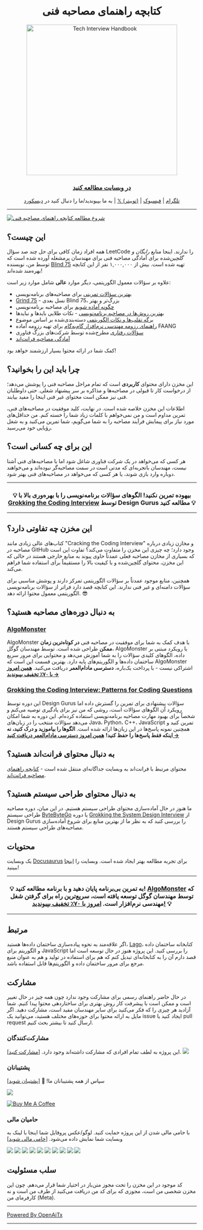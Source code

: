 <h1 align="center">کتابچه راهنمای مصاحبه فنی</h1>

<div align="center">
  <a href="https://www.techinterviewhandbook.org/">
    <img src="assets/logo.svg" alt="Tech Interview Handbook" width="400" />
  </a>
  <br />
  <h3>
    <a href="https://www.techinterviewhandbook.org/">در وبسایت مطالعه کنید</a>
  </h3>
  <p>
    به ما بپیوندید/ما را دنبال کنید در <a href="https://discord.gg/usMqNaPczq" target="_blank">دیسکورد</a> | <a href="https://twitter.com/techinterviewhb" target="_blank">𝕏 (توییتر)</a> | <a href="https://t.me/techinterviewhandbook" target="_blank">تلگرام</a> |  <a href="https://facebook.com/techinterviewhandbook" target="_blank">فیسبوک</a>
  </p>
</div>

---

<a href="https://www.techinterviewhandbook.org/software-engineering-interview-guide/" target="_blank">
  <img src="assets/start-reading-button.jpg" alt="شروع مطالعه کتابچه راهنمای مصاحبه فنی" />
</a>

## این چیست؟

همه افراد زمان کافی برای حل چند صد سؤال LeetCode را ندارند. اینجا منابع _رایگان و گلچین‌شده_ برای آمادگی مصاحبه فنی برای مهندسان پرمشغله آورده شده است که توسط من، نویسنده [Blind 75](https://www.teamblind.com/post/New-Year-Gift---Curated-List-of-Top-75-LeetCode-Questions-to-Save-Your-Time-OaM1orEU) تهیه شده است. بیش از ۱,۰۰۰,۰۰۰ نفر از این کتابچه بهره‌مند شده‌اند!

علاوه بر سؤالات معمول الگوریتمی، دیگر موارد **عالی** شامل موارد زیر است:

- [بهترین سؤالات تمرینی](https://www.techinterviewhandbook.org/coding-interview-study-plan/) برای مصاحبه‌های برنامه‌نویسی
- [Grind 75](https://www.techinterviewhandbook.org/grind75) - نسل بعدی Blind 75، بزرگ‌تر و بهتر
- [چگونه آماده شویم](https://www.techinterviewhandbook.org/coding-interview-prep/) برای مصاحبه برنامه‌نویسی
- [بهترین روش‌ها در مصاحبه برنامه‌نویسی](https://www.techinterviewhandbook.org/coding-interview-cheatsheet/) - نکات طلایی بایدها و نبایدها
- [برگه تقلب‌ها و نکات الگوریتمی](https://www.techinterviewhandbook.org/algorithms/study-cheatsheet/) دسته‌بندی‌شده بر اساس موضوع
- [راهنمای رزومه مهندسی نرم‌افزار گام‌به‌گام](https://www.techinterviewhandbook.org/resume/) برای تهیه رزومه آماده FAANG
- [سؤالات رفتاری](https://www.techinterviewhandbook.org/behavioral-interview-questions/) مطرح‌شده توسط شرکت‌های بزرگ فناوری
- [آمادگی مصاحبه فرانت‌اند](https://www.frontendinterviewhandbook.com)

کمک شما در ارائه محتوا بسیار ارزشمند خواهد بود!

## چرا باید این را بخوانید؟

این مخزن دارای محتوای **کاربردی** است که تمام مراحل مصاحبه فنی را پوشش می‌دهد؛ از درخواست کار تا قبولی در مصاحبه‌ها و مذاکره بر سر پیشنهاد شغلی. حتی داوطلبان فنی نیز ممکن است محتوای غیر فنی اینجا را مفید بیابند.

اطلاعات این مخزن خلاصه شده است. در نهایت، کلید موفقیت در مصاحبه‌های فنی، تمرین مداوم است و من نمی‌خواهم با کلمات زیاد شما را خسته کنم. من حداقل‌های مورد نیاز برای پیمایش فرآیند مصاحبه را به شما می‌گویم، شما تمرین می‌کنید و به شغل رؤیایی خود می‌رسید.

## این برای چه کسانی است؟

هر کسی که می‌خواهد در یک شرکت فناوری شاغل شود اما با مصاحبه‌های فنی آشنا نیست، مهندسان باتجربه‌ای که مدتی است در سمت مصاحبه‌گر نبوده‌اند و می‌خواهند دوباره وارد بازی شوند، یا هر کسی که می‌خواهد در مصاحبه‌های فنی بهتر شود.

---

<div align="center">
  <h3>💡 بیهوده تمرین نکنید! الگوهای سؤالات برنامه‌نویسی را با بهره‌وری بالا با
    <a href="https://designgurus.org/link/kJSIoU?url=https%3A%2F%2Fdesigngurus.org%2Fcourse%3Fcourseid%3Dgrokking-the-coding-interview">Grokking the Coding Interview</a> توسط Design Gurus مطالعه کنید 💡
  </h3>
</div>

---

## این مخزن چه تفاوتی دارد؟

کتاب‌های عالی زیادی مانند "Cracking the Coding Interview" و مخازن زیادی درباره مصاحبه در GitHub وجود دارد؛ چه چیزی این مخزن را متفاوت می‌کند؟ تفاوت این است که بسیاری از مخازن مصاحبه فعلی عمدتاً حاوی پیوند به منابع خارجی هستند در حالی که این مخزن، محتوای گلچین‌شده و با کیفیت بالا را مستقیماً برای استفاده شما فراهم می‌کند.

همچنین، منابع موجود عمدتاً بر سؤالات الگوریتمی تمرکز دارند و پوشش مناسبی برای سؤالات دامنه‌ای و غیر فنی ندارند. این کتابچه قصد دارد فراتر از سؤالات برنامه‌نویسی الگوریتمی معمول محتوا ارائه دهد. 😎

## به دنبال دوره‌های مصاحبه هستید؟

### [AlgoMonster](https://shareasale.com/r.cfm?b=1873647&u=3114753&m=114505&urllink=&afftrack=)

AlgoMonster با هدف کمک به شما برای موفقیت در مصاحبه فنی **در کوتاه‌ترین زمان ممکن** طراحی شده است. توسط مهندسان گوگل، AlgoMonster با رویکرد مبتنی بر داده، الگوهای کلیدی سؤالات را به شما آموزش می‌دهد و محتوایی برای مرور سریع ساختمان داده‌ها و الگوریتم‌های پایه دارد. بهترین قسمت این است که AlgoMonster اشتراکی نیست - با پرداخت یک‌باره، **دسترسی مادام‌العمر** دریافت می‌کنید. [**همین امروز با ۷۰٪ تخفیف بپیوندید →**](https://shareasale.com/r.cfm?b=1873647&u=3114753&m=114505&urllink=&afftrack=)

### [Grokking the Coding Interview: Patterns for Coding Questions](https://designgurus.org/link/kJSIoU?url=https%3A%2F%2Fdesigngurus.org%2Fcourse%3Fcourseid%3Dgrokking-the-coding-interview)

این دوره توسط Design Gurus سؤالات پیشنهادی برای تمرین را گسترش داده اما رویکرد آن الگوهای سؤالات است، روشی که من نیز برای یادگیری توصیه می‌کنم و شخصاً برای بهبود مهارت مصاحبه برنامه‌نویسی استفاده کرده‌ام. این دوره به شما امکان می‌دهد سؤالات منتخب را در زبان‌های Java، Python، C++، JavaScript تمرین کنید و همچنین نمونه پاسخ‌ها در این زبان‌ها ارائه شده است. **الگوها را بیاموزید و درک کنید، نه اینکه فقط پاسخ‌ها را حفظ کنید!** [**همین امروز دسترسی مادام‌العمر دریافت کنید →**](https://designgurus.org/link/kJSIoU?url=https%3A%2F%2Fdesigngurus.org%2Fcourse%3Fcourseid%3Dgrokking-the-coding-interview)

## به دنبال محتوای فرانت‌اند هستید؟

محتوای مرتبط با فرانت‌اند به وبسایت جداگانه‌ای منتقل شده است - [کتابچه راهنمای مصاحبه فرانت‌اند](https://frontendinterviewhandbook.com).

## به دنبال محتوای طراحی سیستم هستید؟

ما هنوز در حال آماده‌سازی محتوای طراحی سیستم هستیم. در این میان، دوره مصاحبه طراحی سیستم [ByteByteGo](https://bytebytego.com?fpr=techinterviewhandbook) یا دوره [Grokking the System Design Interview](https://designgurus.org/link/kJSIoU?url=https%3A%2F%2Fdesigngurus.org%2Fcourse%3Fcourseid%3Dgrokking-the-system-design-interview) از Design Gurus را بررسی کنید که به نظر ما از بهترین منابع برای شروع آماده‌سازی مصاحبه‌های طراحی سیستم هستند.

## محتویات

یک وبسایت [Docusaurus](https://github.com/facebook/docusaurus) برای تجربه مطالعه بهتر ایجاد شده است. وبسایت را [اینجا](https://www.techinterviewhandbook.org) ببینید!

---

<div align="center">
  <h3>💡 به تمرین بی‌برنامه پایان دهید و با برنامه مطالعه کنید! <a href="https://shareasale.com/r.cfm?b=1873647&u=3114753&m=114505&urllink=&afftrack=">AlgoMonster</a> که توسط مهندسان گوگل توسعه یافته است، سریع‌ترین راه برای گرفتن شغل مهندسی نرم‌افزار است. <a href="https://shareasale.com/r.cfm?b=1873647&u=3114753&m=114505&urllink=&afftrack=">امروز با ۷۰٪ تخفیف بپیوندید!</a> 💡</h3>
</div>

---

## مرتبط

اگر علاقه‌مند به نحوه پیاده‌سازی ساختمان داده‌ها هستید، [Lago](https://github.com/yangshun/lago)، کتابخانه ساختمان داده و الگوریتم برای JavaScript را بررسی کنید. این پروژه هنوز در حال توسعه است اما قصد دارم آن را به کتابخانه‌ای تبدیل کنم که هم برای استفاده در تولید و هم به عنوان منبع مرجع برای مرور ساختمان داده و الگوریتم‌ها قابل استفاده باشد.

## مشارکت

در حال حاضر راهنمای رسمی برای مشارکت وجود ندارد چون همه چیز در حال تغییر است و ممکن است با پیشرفت کار روش بهتری برای ساختاردهی محتوا پیدا کنیم. شما آزادید هر چیزی را که فکر می‌کنید برای سایر مهندسان مفید است، مشارکت دهید. اگر مایل به ارائه محتوا برای حوزه‌های مختلف هستید، می‌توانید یک issue ایجاد کنید یا pull request ارسال کنید تا بیشتر بحث کنیم.

### مشارکت‌کنندگان

این پروژه به لطف تمام افرادی که مشارکت داشته‌اند وجود دارد. [[مشارکت کنید](CONTRIBUTING.md)]. <a href="https://github.com/yangshun/tech-interview-handbook/graphs/contributors"><img src="https://opencollective.com/tech-interview-handbook/contributors.svg?width=890&button=false"></a>

### پشتیبانان

سپاس از همه پشتیبانان ما! 🙏 [[پشتیبان شوید](https://opencollective.com/tech-interview-handbook#backer)]

<a href="https://opencollective.com/tech-interview-handbook#backers" target="_blank"><img src="https://opencollective.com/tech-interview-handbook/backers.svg?width=890"></a>

<a href="https://www.buymeacoffee.com/yangshun" target="_blank"><img src="https://www.buymeacoffee.com/assets/img/custom_images/orange_img.png" alt="Buy Me A Coffee" style="height: auto !important; width: auto !important;"></a>

### حامیان مالی

با حامی مالی شدن از این پروژه حمایت کنید. لوگو/عکس پروفایل شما اینجا با لینک به وبسایت شما نمایش داده می‌شود. [[حامی مالی شوید](https://opencollective.com/tech-interview-handbook#sponsor)]

<a href="https://opencollective.com/tech-interview-handbook/sponsor/0/website" target="_blank"><img src="https://opencollective.com/tech-interview-handbook/sponsor/0/avatar.svg"></a> <a href="https://opencollective.com/tech-interview-handbook/sponsor/1/website" target="_blank"><img src="https://opencollective.com/tech-interview-handbook/sponsor/1/avatar.svg"></a> <a href="https://opencollective.com/tech-interview-handbook/sponsor/2/website" target="_blank"><img src="https://opencollective.com/tech-interview-handbook/sponsor/2/avatar.svg"></a> <a href="https://opencollective.com/tech-interview-handbook/sponsor/3/website" target="_blank"><img src="https://opencollective.com/tech-interview-handbook/sponsor/3/avatar.svg"></a> <a href="https://opencollective.com/tech-interview-handbook/sponsor/4/website" target="_blank"><img src="https://opencollective.com/tech-interview-handbook/sponsor/4/avatar.svg"></a> <a href="https://opencollective.com/tech-interview-handbook/sponsor/5/website" target="_blank"><img src="https://opencollective.com/tech-interview-handbook/sponsor/5/avatar.svg"></a> <a href="https://opencollective.com/tech-interview-handbook/sponsor/6/website" target="_blank"><img src="https://opencollective.com/tech-interview-handbook/sponsor/6/avatar.svg"></a> <a href="https://opencollective.com/tech-interview-handbook/sponsor/7/website" target="_blank"><img src="https://opencollective.com/tech-interview-handbook/sponsor/7/avatar.svg"></a> <a href="https://opencollective.com/tech-interview-handbook/sponsor/8/website" target="_blank"><img src="https://opencollective.com/tech-interview-handbook/sponsor/8/avatar.svg"></a> <a href="https://opencollective.com/tech-interview-handbook/sponsor/9/website" target="_blank"><img src="https://opencollective.com/tech-interview-handbook/sponsor/9/avatar.svg"></a>

## سلب مسئولیت

کد موجود در این مخزن را تحت مجوز متن‌باز در اختیار شما قرار می‌دهم. چون این مخزن شخصی من است، مجوزی که برای کد من دریافت می‌کنید از طرف من است و نه کارفرمای من (Meta).

---

[Powered By OpenAiTx](https://github.com/OpenAiTx/OpenAiTx)

---